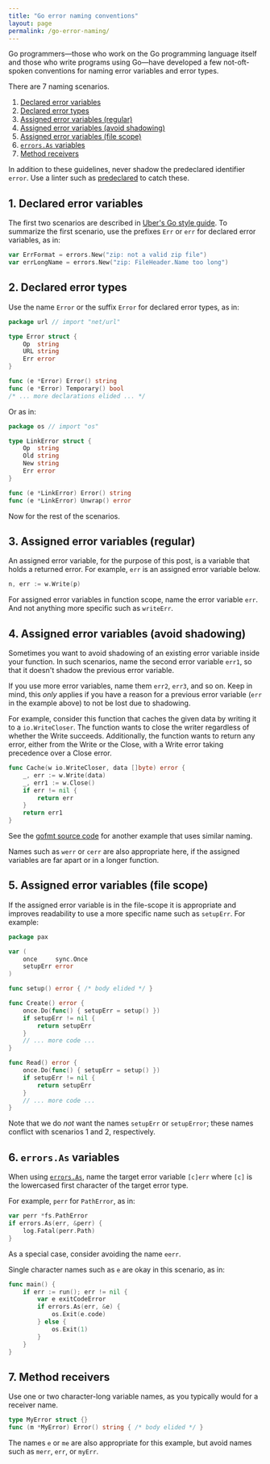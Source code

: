 ```yaml
---
title: "Go error naming conventions"
layout: page
permalink: /go-error-naming/
---
```


Go programmers—those who work on the Go programming language itself and
those who write programs using Go—have developed a few not-oft-spoken
conventions for naming error variables and error types.

There are 7 naming scenarios.

  1. <a class="no-underline" href="#1-declared-error-variables">Declared error variables</a>
  1. <a class="no-underline" href="#2-declared-error-types">Declared error types</a>
  1. <a class="no-underline" href="#3-assigned-error-variables-regular">Assigned error variables (regular)</a>
  1. <a class="no-underline" href="#4-assigned-error-variables-avoid-shadowing">Assigned error variables (avoid shadowing)</a>
  1. <a class="no-underline" href="#5-assigned-error-variables-file-scope">Assigned error variables (file scope)</a>
  1. <a class="no-underline" href="#6-errorsas-variables">`errors.As` variables</a>
  1. <a class="no-underline" href="#7-method-receivers">Method receivers</a>

In addition to these guidelines, never shadow the predeclared
identifier `error`. Use a linter such as [predeclared][3] to catch
these.

## 1. Declared error variables

The first two scenarios are described in [Uber's Go style guide][1]. To
summarize the first scenario, use the prefixes `Err` or `err` for
declared error variables, as in:

```go
var ErrFormat = errors.New("zip: not a valid zip file")
var errLongName = errors.New("zip: FileHeader.Name too long")
```

## 2. Declared error types

Use the name `Error` or the suffix `Error` for declared error types, as
in:

```go
package url // import "net/url"

type Error struct {
    Op  string
    URL string
    Err error
}

func (e *Error) Error() string
func (e *Error) Temporary() bool
/* ... more declarations elided ... */
```

Or as in:

```go
package os // import "os"

type LinkError struct {
    Op  string
    Old string
    New string
    Err error
}

func (e *LinkError) Error() string
func (e *LinkError) Unwrap() error
```

Now for the rest of the scenarios.

## 3. Assigned error variables (regular)

An assigned error variable, for the purpose of this post, is a variable
that holds a returned error. For example, `err` is an assigned error
variable below.

```go
n, err := w.Write(p)
```

For assigned error variables in function scope, name the error variable
`err`. And not anything more specific such as `writeErr`.

## 4. Assigned error variables (avoid shadowing)

Sometimes you want to avoid shadowing of an existing error variable
inside your function. In such scenarios, name the second error variable
`err1`, so that it doesn't shadow the previous error variable.

If you use more error variables, name them `err2`, `err3`, and so on.
Keep in mind, this *only* applies if you have a reason for a previous
error variable (`err` in the example above) to not be lost due to
shadowing.

For example, consider this function that caches the given data by
writing it to a `io.WriteCloser`. The function wants to close the writer
regardless of whether the Write succeeds. Additionally, the function
wants to return any error, either from the Write or the Close, with a
Write error taking precedence over a Close error.

```go
func Cache(w io.WriteCloser, data []byte) error {
    _, err := w.Write(data)
    _, err1 := w.Close()
    if err != nil {
        return err
    }
    return err1
}
```

See the [gofmt source code][2] for another example that uses similar
naming.

Names such as `werr` or `cerr` are also appropriate here, if the
assigned variables are far apart or in a longer function.

## 5. Assigned error variables (file scope)

If the assigned error variable is in the file-scope it is
appropriate and improves readability to use a more specific name
such as `setupErr`. For example:

```go
package pax

var (
    once     sync.Once
    setupErr error
)

func setup() error { /* body elided */ }

func Create() error {
    once.Do(func() { setupErr = setup() })
    if setupErr != nil {
        return setupErr
    }
    // ... more code ...
}

func Read() error {
    once.Do(func() { setupErr = setup() })
    if setupErr != nil {
        return setupErr
    }
    // ... more code ...
}
```

Note that we do *not* want the names `setupErr` or `setupError`; these
names conflict with scenarios 1 and 2, respectively.

## 6. `errors.As` variables

When using [`errors.As`](https://pkg.go.dev/errors), name
the target error variable `[c]err` where `[c]` is the lowercased first
character of the target error type.

For example, `perr` for `PathError`, as in:

```go
var perr *fs.PathError
if errors.As(err, &perr) {
    log.Fatal(perr.Path)
}
```

As a special case, consider avoiding the name `eerr`.

Single character names such as `e` are okay in this scenario, as in:

```go
func main() {
    if err := run(); err != nil {
        var e exitCodeError
        if errors.As(err, &e) {
            os.Exit(e.code)
        } else {
            os.Exit(1)
        }
    }
}
```

## 7. Method receivers

Use one or two character-long variable names, as you typically would
for a receiver name.

```go
type MyError struct {}
func (m *MyError) Error() string { /* body elided */ }
```

The names `e` or `me` are also appropriate for this example, but avoid
names such as `merr`, `err`, or `myErr`.

[1]: https://github.com/uber-go/guide/blob/master/style.md#error-naming
[2]: https://cs.opensource.google/go/go/+/master:src/cmd/gofmt/gofmt.go;l=493-495;drc=1ce6fd03b8a72fd8346fb23a975124edf977d25e
[3]: https://github.com/nishanths/predeclared
